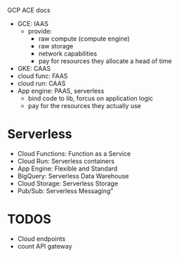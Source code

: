 GCP ACE docs

  - GCE: IAAS
    - provide:
      - raw compute (compute engine)
      - raw storage
      - network capabilities
      - pay for resources they allocate a head of time
  - GKE: CAAS
  - cloud func: FAAS
  - cloud run: CAAS
  - App engine: PAAS, serverless
    - bind code to lib, forcus on application logic
    - pay for the resources they actually use

# Serverless

  - Cloud Functions: Function as a Service
  - Cloud Run: Serverless containers
  - App Engine: Flexible and Standard
  - BigQuery: Serverless Data Warehouse
  - Cloud Storage: Serverless Storage
  - Pub/Sub: Serverless Messaging”

# TODOS

  - Cloud endpoints
  - count API gateway

